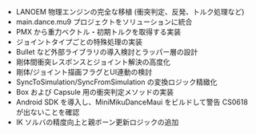 - LANOEM 物理エンジンの完全な移植 (衝突判定、反発、トルク処理など)
- main.dance.mu9 プロジェクトをソリューションに統合
- PMX から重力ベクトル・初期トルクを取得する実装
- ジョイントタイプごとの特殊処理の実装
- Bullet など外部ライブラリの導入検討とラッパー層の設計
- 剛体間衝突レスポンスとジョイント解決の高度化
- 剛体/ジョイント描画フラグとUI連動の検討
- SyncToSimulation/SyncFromSimulation の変換ロジック精緻化
- Box および Capsule 用の衝突判定メソッドの実装
- Android SDK を導入し、MiniMikuDanceMaui をビルドして警告 CS0618 が出ないことを確認
- IK ソルバの精度向上と親ボーン更新ロジックの追加
